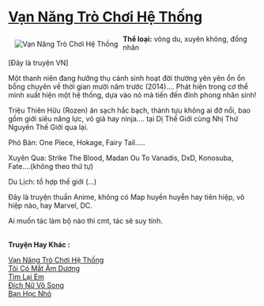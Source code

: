 <a href="https://utruyen.com/truyen/van-nang-tro-choi-he-thong/19274/" title="Vạn Năng Trò Chơi Hệ Thống"><h1>Vạn Năng Trò Chơi Hệ Thống</h1></a><div style="display:table"><img align="right" style="float: left; padding: 10px;" src="https://utruyen.com/images/story/200x260/van-nang-tro-choi-he-thong.jpg" alt="Vạn Năng Trò Chơi Hệ Thống"><b>Thể loại:</b> võng du, xuyên không, đồng nhân<p></p>[Đây là truyện VN]<p></p>Một thanh niên đang hưởng thụ cảnh sinh hoạt đời thường yên yên ổn ổn bỗng chuyên về thời gian mười năm trước (2014).... Phát hiện trong cơ thể mình xuất hiện một hệ thống, dựa vào nó mà tiến đến đỉnh phong nhân sinh!<p></p>Triệu Thiên Hữu (Rozen) ăn sạch hắc bạch, thành tựu không ai đỡ nổi, bao gồm giới siêu năng lực, võ giả hay ninja.... tại Dị Thế Giới cùng Nhị Thứ Nguyên Thế Giới qua lại. <p></p>Phó Bản: One Piece, Hokage, Fairy Tail.....<p></p>Xuyên Qua: Strike The Blood, Madan Ou To Vanadis, DxD, Konosuba, Fate....(không theo thứ tự)<p></p>Du Lịch: tổ hợp thế giới (...)<p></p>Đây là truyện thuần Anime, không có Map huyền huyễn hay tiên hiệp, võ hiệp nào, hay Marvel, DC. <p></p>Ai muốn tác làm bộ nào thì cmt, tác sẽ suy tính. </div><p><br><b>Truyện Hay Khác :</b></p><a href="https://utruyen.com/truyen/van-nang-tro-choi-he-thong/19274/" alt="Vạn Năng Trò Chơi Hệ Thống">Vạn Năng Trò Chơi Hệ Thống</a><br/><a href="https://utruyen.com/truyen/toi-co-mat-am-duong/19019/" alt="Tôi Có Mắt Âm Dương">Tôi Có Mắt Âm Dương</a><br/><a href="https://github.com/quanluxury/ngontinh_top100/tree/master/19386" alt="Tìm Lại Em">Tìm Lại Em</a><br/><a href="https://github.com/quanluxury/ngontinh_top100/tree/master/17140" alt="Đích Nữ Vô Song">Đích Nữ Vô Song</a><br/><a href="https://www.google.td/url?q=https%3A%2F%2Futruyen.com%2Ftruyen%2Fban-hoc-nho%2F19301%2F" alt="Bạn Học Nhỏ">Bạn Học Nhỏ</a><br/>